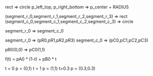 


rect => circle
p_left_top, p_right_bottom => p_center + RADIUS

(segment_r_0,segment_r_1,segment_r_2,segment_r_3) => rect
(segment_c_0,segment_c_1,segment_c_2,segment_c_3) => circle


segment_r_0 => segment_c_0

segment_r_0 => (pR0,pR1,pR2,pR3)
segment_c_0 => (pC0,pC1,pC2,pC3)

pR0(0,0) => pC0(1,1)

f(t) = pA0 * (1-t) + pB0 * t

t = 0  p = (0,1)
t = 1  p = (1,1)
t=0.3  p = (0.3,0.3)
